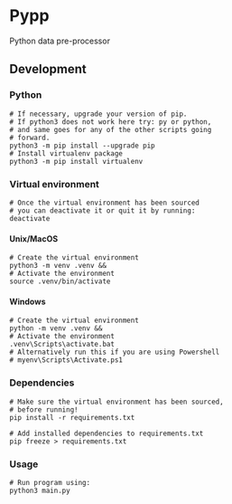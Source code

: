 # Pypp

Python data pre-processor

## Development

### Python

```shell
# If necessary, upgrade your version of pip.
# If python3 does not work here try: py or python,
# and same goes for any of the other scripts going
# forward.
python3 -m pip install --upgrade pip
# Install virtualenv package
python3 -m pip install virtualenv
```

### Virtual environment

```shell
# Once the virtual environment has been sourced
# you can deactivate it or quit it by running:
deactivate
```

#### Unix/MacOS

```shell
# Create the virtual environment
python3 -m venv .venv &&
# Activate the environment
source .venv/bin/activate
```

#### Windows

```shell
# Create the virtual environment
python -m venv .venv &&
# Activate the environment
.venv\Scripts\activate.bat
# Alternatively run this if you are using Powershell
# myenv\Scripts\Activate.ps1
```

### Dependencies

```shell
# Make sure the virtual environment has been sourced,
# before running!
pip install -r requirements.txt
```

```shell
# Add installed dependencies to requirements.txt
pip freeze > requirements.txt
```

### Usage

```shell
# Run program using:
python3 main.py
```
